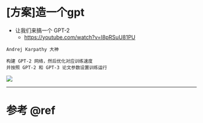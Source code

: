 # [方案]造一个gpt

- 让我们来搞一个 GPT-2
    - https://youtube.com/watch?v=l8pRSuU81PU

```
Andrej Karpathy 大神

构建 GPT-2 网络，然后优化对应训练速度
并按照 GPT-2 和 GPT-3 论文参数设置训练运行
```

![](https://luo0412.oss-cn-hangzhou.aliyuncs.com/1720420061572-hTWX2afEPehd-image.png)

---

# 参考 @ref